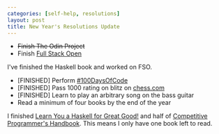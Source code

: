 ```yaml
---
categories: [self-help, resolutions]
layout: post
title: New Year's Resolutions Update
---
```


* ~~Finish The Odin Project~~
* Finish [Full Stack Open](https://fullstackopen.com/en/)

I've finished the Haskell book and worked on FSO.

* \[FINISHED\] Perform [#100DaysOfCode](https://twitter.com/olebullsplass)
* \[FINISHED\] Pass 1000 rating on blitz on [chess.com](https://chess.com/)
* \[FINISHED\] Learn to play an arbitrary song on the bass guitar
* Read a minimum of four books by the end of the year

I finished [Learn You a Haskell for Great Good!](http://learnyouahaskell.com/) and half of [Competitive Programmer's Handbook](https://github.com/pllk/cphb/raw/master/book.pdf). This means I only have one book left to read.
